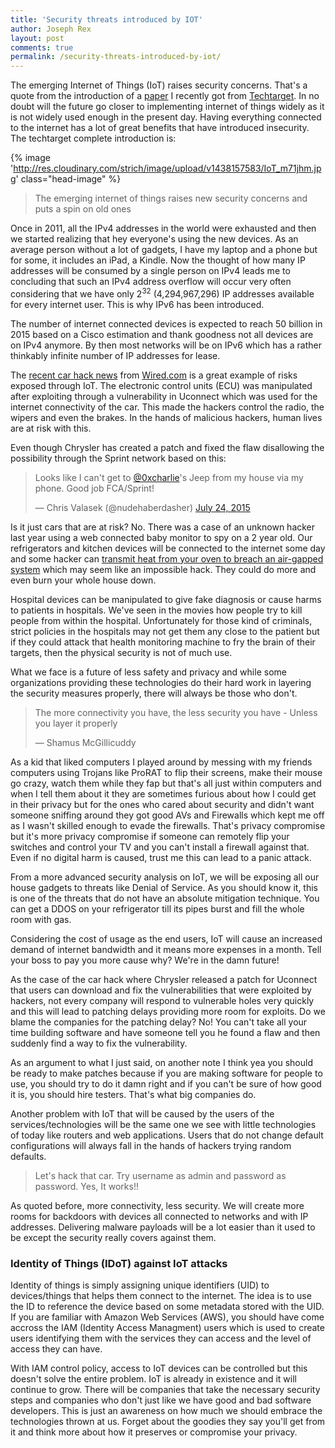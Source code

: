 ```yaml
---
title: 'Security threats introduced by IOT'
author: Joseph Rex
layout: post
comments: true
permalink: /security-threats-introduced-by-iot/
---
```


The emerging Internet of Things (IoT) raises security concerns. That's a quote from the introduction of a [paper][1] I recently got from [Techtarget][2]. In no doubt will the future go closer to implementing internet of things widely as it is not widely used enough in the present day. Having everything connected to the internet has a lot of great benefits that have introduced insecurity. The techtarget complete introduction is:
<!--more-->
{% image 'http://res.cloudinary.com/strich/image/upload/v1438157583/IoT_m71jhm.jpg' class="head-image" %}

> The emerging internet of things raises new security concerns and puts a spin on old ones

Once in 2011, all the IPv4 addresses in the world were exhausted and then we started realizing that hey everyone's using the new devices. As an average person without a lot of gadgets, I have my laptop and a phone but for some, it includes an iPad, a Kindle. Now the thought of how many IP addresses will be consumed by a single person on IPv4 leads me to concluding that such an IPv4 address overflow will occur very often considering that we have only 2<sup>32</sup> (4,294,967,296) IP addresses available for every internet user. This is why IPv6 has been introduced.

The number of internet connected devices is expected to reach 50 billion in 2015 based on a Cisco estimation and thank goodness not all devices are on IPv4 anymore. By then most networks will be on IPv6 which has a rather thinkably infinite number of IP addresses for lease.

The [recent car hack news][3] from [Wired.com][7] is a great example of risks exposed through IoT. The electronic control units (ECU) was manipulated after exploiting through a vulnerability in Uconnect which was used for the internet connectivity of the car. This made the hackers control the radio, the wipers and even the brakes. In the hands of malicious hackers, human lives are at risk with this.

Even though Chrysler has created a patch and fixed the flaw disallowing the possibility through the Sprint network based on this:

>  Looks like I can't get to [@0xcharlie][4]'s Jeep from my house via my phone. Good job FCA/Sprint!
>
>  — Chris Valasek (@nudehaberdasher) [July 24, 2015][5]

Is it just cars that are at risk? No. There was a case of an unknown hacker last year using a web connected baby monitor to spy on a 2 year old. Our refrigerators and kitchen devices will be connected to the internet some day and some hacker can [transmit heat from your oven to breach an air-gapped system][6] which may seem like an impossible hack. They could do more and even burn your whole house down.

Hospital devices can be manipulated to give fake diagnosis or cause harms to patients in hospitals. We've seen in the movies how people try to kill people from within the hospital. Unfortunately for those kind of criminals, strict policies in the hospitals may not get them any close to the patient but if they could attack that health monitoring machine to fry the brain of their targets, then the physical security is not of much use.

What we face is a future of less safety and privacy and while some organizations providing these technologies do their hard work in layering the security measures properly, there will always be those who don't.

> The more connectivity you have, the less security you have - Unless you layer it properly
>
>  — Shamus McGillicuddy

As a kid that liked computers I played around by messing with my friends computers using Trojans like ProRAT to flip their screens, make their mouse go crazy, watch them while they fap but that's all just within computers and when I tell them about it they are sometimes furious about how I could get in their privacy but for the ones who cared about security and didn't want someone sniffing around they got good AVs and Firewalls which kept me off as I wasn't skilled enough to evade the firewalls. That's privacy compromise but it's more privacy compromise if someone can remotely flip your switches and control your TV and you can't install a firewall against that. Even if no digital harm is caused, trust me this can lead to a panic attack.

From a more advanced security analysis on IoT, we will be exposing all our house gadgets to threats like Denial of Service. As you should know it, this is one of the threats that do not have an absolute mitigation technique. You can get a DDOS on your refrigerator till its pipes burst and fill the whole room with gas.

Considering the cost of usage as the end users, IoT will cause an increased demand of internet bandwidth and it means more expenses in a month. Tell your boss to pay you more cause why? We're in the damn future!

As the case of the car hack where Chrysler released a patch for Uconnect that users can download and fix the vulnerabilities that were exploited by hackers, not every company will respond to vulnerable holes very quickly and this will lead to patching delays providing more room for exploits. Do we blame the companies for the patching delay? No! You can't take all your time building software and have someone tell you he found a flaw and then suddenly find a way to fix the vulnerability.

As an argument to what I just said, on another note I think yea you should be ready to make patches because if you are making software for people to use, you should try to do it damn right and if you can't be sure of how good it is, you should hire testers. That's what big companies do.

Another problem with IoT that will be caused by the users of the services/technologies will be the same one we see with little technologies of today like routers and web applications. Users that do not change default configurations will always fall in the hands of hackers trying random defaults.

> Let's hack that car. Try username as admin and password as password. Yes, It works!!

As quoted before, more connectivity, less security. We will create more rooms for backdoors with devices all connected to networks and with IP addresses. Delivering malware payloads will be a lot easier than it used to be except the security really covers against them.

### Identity of Things (IDoT) against IoT attacks

Identity of things is simply assigning unique identifiers (UID) to devices/things that helps them connect to the internet. The idea is to use the ID to reference the device based on some metadata stored with the UID. If you are familiar with Amazon Web Services (AWS), you should have come accross the IAM (Identity Access Managment) users which is used to create users identifying them with the services they can access and the level of access they can have. 

With IAM control policy, access to IoT devices can be controlled but this doesn't solve the entire problem. IoT is already in existence and it will continue to grow. There will be companies that take the necessary security steps and companies who don't just like we have good and bad software developers. This is just an awareness on how much we should embrace the technologies thrown at us. Forget about the goodies they say you'll get from it and think more about how it preserves or compromise your privacy.


[1]: http://pro.techtarget.com/Global/FileLib/targeted_downloads/ISM_InsideEdition_final.pdf
[2]: http://techtarget.com
[3]: http://www.wired.com/2015/07/hackers-remotely-kill-jeep-highway/
[4]: https://twitter.com/0xcharlie
[5]: https://twitter.com/nudehaberdasher/status/624607774563962880
[6]: http://www.wired.com/2015/03/stealing-data-computers-using-heat/
[7]: http://www.wired.com
